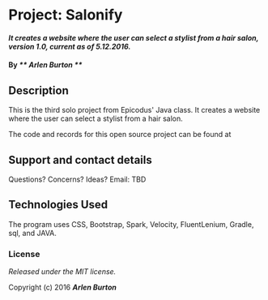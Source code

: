# Project: Salonify

#### _It creates a website where the user can select a stylist from a hair salon, version 1.0, current as of 5.12.2016._

#### By _** Arlen Burton **_

## Description

This is the third solo project from Epicodus' Java class. It creates a website where the user can select a stylist from a hair salon.

The code and records for this open source project can be found at

## Support and contact details

Questions? Concerns? Ideas? Email: TBD

## Technologies Used

The program uses CSS, Bootstrap, Spark, Velocity, FluentLenium, Gradle, sql, and JAVA.

### License

*Released under the MIT license.*

Copyright (c) 2016 **_Arlen Burton_**
